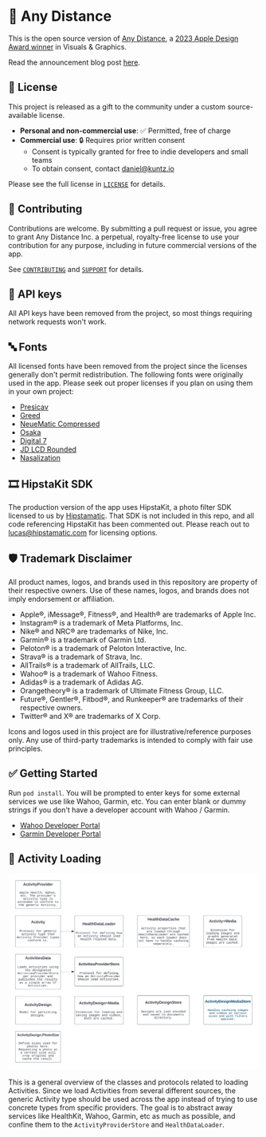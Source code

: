 # 🏃 Any Distance

This is the open source version of [Any Distance](https://apps.apple.com/us/app/any-distance-running-tracker/id1545233932), a [2023 Apple Design Award winner](https://www.apple.com/newsroom/2023/06/apple-announces-winners-of-the-2023-apple-design-awards/) in Visuals & Graphics.

Read the announcement blog post [here](https://kuntz.io/blog/any-distance-oss.html).

## 📄 License

This project is released as a gift to the community under a custom source-available license.

- **Personal and non-commercial use**: ✅ Permitted, free of charge
- **Commercial use**: 🔒 Requires prior written consent
  - Consent is typically granted for free to indie developers and small teams
  - To obtain consent, contact [daniel@kuntz.io](mailto:daniel@kuntz.io)

Please see the full license in [`LICENSE`](./LICENSE.md) for details.

## 🤝 Contributing

Contributions are welcome. By submitting a pull request or issue, you agree to grant Any Distance Inc. a perpetual, royalty-free license to use your contribution for any purpose, including in future commercial versions of the app.

See [`CONTRIBUTING`](./CONTRIBUTING.md) and [`SUPPORT`](./SUPPORT.md) for details.

## 🔑 API keys

All API keys have been removed from the project, so most things requiring network requests won't work.

## 🔤 Fonts

All licensed fonts have been removed from the project since the licenses generally don't permit redistribution. The following fonts were originally used in the app. Please seek out proper licenses if you plan on using them in your own project:

- [Presicav](https://fonts.adobe.com/fonts/presicav)
- [Greed](https://displaay.net/typeface/greed-collection/)
- [NeueMatic Compressed](https://www.myfonts.com/collections/neumatic-compressed-font-arkitype?srsltid=AfmBOopqHf3_actVrJng3aprWYdQlXQlVbNUr9PSJFHbUE2iOsZu41mz)
- [Osaka](https://www.dafont.com/osaka-sans-serif.font)
- [Digital 7](https://www.dafont.com/digital-7.font)
- [JD LCD Rounded](https://www.dafont.com/jd-lcd-rounded.font)
- [Nasalization](https://www.dafont.com/nasalization.font)

## 🎞️ HipstaKit SDK

The production version of the app uses HipstaKit, a photo filter SDK licensed to us by [Hipstamatic](https://hipstamatic.com). That SDK is not included in this repo, and all code referencing HipstaKit has been commented out. Please reach out to [lucas@hipstamatic.com](mailto:lucas@hipstamatic.com) for licensing options.

## 🛡️ Trademark Disclaimer

All product names, logos, and brands used in this repository are property of their respective owners.
Use of these names, logos, and brands does not imply endorsement or affiliation.

- Apple®, iMessage®, Fitness®, and Health® are trademarks of Apple Inc.
- Instagram® is a trademark of Meta Platforms, Inc.
- Nike® and NRC® are trademarks of Nike, Inc.
- Garmin® is a trademark of Garmin Ltd.
- Peloton® is a trademark of Peloton Interactive, Inc.
- Strava® is a trademark of Strava, Inc.
- AllTrails® is a trademark of AllTrails, LLC.
- Wahoo® is a trademark of Wahoo Fitness.
- Adidas® is a trademark of Adidas AG.
- Orangetheory® is a trademark of Ultimate Fitness Group, LLC.
- Future®, Gentler®, Fitbod®, and Runkeeper® are trademarks of their respective owners.
- Twitter® and X® are trademarks of X Corp.

Icons and logos used in this project are for illustrative/reference purposes only.
Any use of third-party trademarks is intended to comply with fair use principles.

## ✅ Getting Started

Run `pod install`. You will be prompted to enter keys for some external services we use like Wahoo, Garmin, etc. You can enter blank or dummy strings if you don't have a developer account with Wahoo / Garmin.

- [Wahoo Developer Portal](https://developers.wahooligan.com/applications)
- [Garmin Developer Portal](https://developerportal.garmin.com/user/me/apps?program=829)

## 📲 Activity Loading

![Activity Models](README/Activity_Models.png)

This is a general overview of the classes and protocols related to loading Activities. Since we load Activities from several different sources, the generic Activity type should be used across the app instead of trying to use concrete types from specific providers. The goal is to abstract away services like HealthKit, Wahoo, Garmin, etc as much as possible, and confine them to the `ActivityProviderStore` and `HealthDataLoader`.
